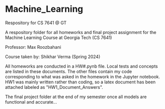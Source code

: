 # Machine_Learning
Respository for CS 7641 @ GT

A respository folder for all homeworks and final project assignment for the Machine Learning Course at Georgia Tech (CS 7641)

Professor: Max Roozbahani

Course taken by: Shikhar Verma (Spring 2024)

All homeworks are conducted in a HW#.pynb file. Local tests and concepts are listed in these documents. The other files contain my code corresponding to what was asked in the homework in the Jupyter notebook. HW1 was mainly written rather than coding, so a latex document has been attached labeled as "HW1_Document_Answers".

The final project folder at the end of my semester once all models are functional and accurate...
